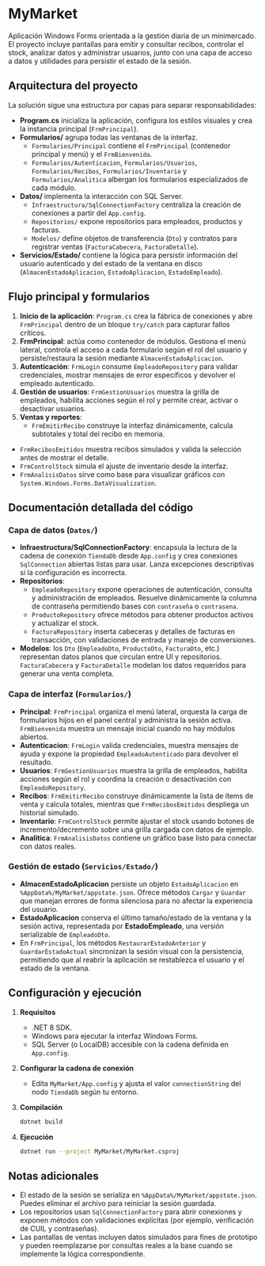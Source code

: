 # MyMarket

Aplicación Windows Forms orientada a la gestión diaria de un minimercado. El proyecto incluye pantallas para emitir y consultar recibos, controlar el stock, analizar datos y administrar usuarios, junto con una capa de acceso a datos y utilidades para persistir el estado de la sesión.

## Arquitectura del proyecto

La solución sigue una estructura por capas para separar responsabilidades:

- **Program.cs** inicializa la aplicación, configura los estilos visuales y crea la instancia principal (`FrmPrincipal`).
- **Formularios/** agrupa todas las ventanas de la interfaz.
  - `Formularios/Principal` contiene el `FrmPrincipal` (contenedor principal y menú) y el `FrmBienvenida`.
  - `Formularios/Autenticacion`, `Formularios/Usuarios`, `Formularios/Recibos`, `Formularios/Inventario` y `Formularios/Analitica` albergan los formularios especializados de cada módulo.
- **Datos/** implementa la interacción con SQL Server.
  - `Infraestructura/SqlConnectionFactory` centraliza la creación de conexiones a partir del `App.config`.
  - `Repositorios/` expone repositorios para empleados, productos y facturas.
  - `Modelos/` define objetos de transferencia (`Dto`) y contratos para registrar ventas (`FacturaCabecera`, `FacturaDetalle`).
- **Servicios/Estado/** contiene la lógica para persistir información del usuario autenticado y del estado de la ventana en disco (`AlmacenEstadoAplicacion`, `EstadoAplicacion`, `EstadoEmpleado`).

## Flujo principal y formularios

1. **Inicio de la aplicación**: `Program.cs` crea la fábrica de conexiones y abre `FrmPrincipal` dentro de un bloque `try/catch` para capturar fallos críticos.
2. **FrmPrincipal**: actúa como contenedor de módulos. Gestiona el menú lateral, controla el acceso a cada formulario según el rol del usuario y persiste/restaura la sesión mediante `AlmacenEstadoAplicacion`.
3. **Autenticación**: `FrmLogin` consume `EmpleadoRepository` para validar credenciales, mostrar mensajes de error específicos y devolver el empleado autenticado.
4. **Gestión de usuarios**: `FrmGestionUsuarios` muestra la grilla de empleados, habilita acciones según el rol y permite crear, activar o desactivar usuarios.
5. **Ventas y reportes**:
   - `FrmEmitirRecibo` construye la interfaz dinámicamente, calcula subtotales y total del recibo en memoria.
 - `FrmRecibosEmitidos` muestra recibos simulados y valida la selección antes de mostrar el detalle.
  - `FrmControlStock` simula el ajuste de inventario desde la interfaz.
  - `FrmAnalisisDatos` sirve como base para visualizar gráficos con `System.Windows.Forms.DataVisualization`.

## Documentación detallada del código

### Capa de datos (`Datos/`)

- **Infraestructura/SqlConnectionFactory**: encapsula la lectura de la cadena de conexión `TiendaDb` desde `App.config` y crea conexiones `SqlConnection` abiertas listas para usar. Lanza excepciones descriptivas si la configuración es incorrecta.
- **Repositorios**:
  - `EmpleadoRepository` expone operaciones de autenticación, consulta y administración de empleados. Resuelve dinámicamente la columna de contraseña permitiendo bases con `contraseña` o `contrasena`.
  - `ProductoRepository` ofrece métodos para obtener productos activos y actualizar el stock.
  - `FacturaRepository` inserta cabeceras y detalles de facturas en transacción, con validaciones de entrada y manejo de conversiones.
- **Modelos**: los `Dto` (`EmpleadoDto`, `ProductoDto`, `FacturaDto`, etc.) representan datos planos que circulan entre UI y repositorios. `FacturaCabecera` y `FacturaDetalle` modelan los datos requeridos para generar una venta completa.

### Capa de interfaz (`Formularios/`)

- **Principal**: `FrmPrincipal` organiza el menú lateral, orquesta la carga de formularios hijos en el panel central y administra la sesión activa. `FrmBienvenida` muestra un mensaje inicial cuando no hay módulos abiertos.
- **Autenticacion**: `FrmLogin` valida credenciales, muestra mensajes de ayuda y expone la propiedad `EmpleadoAutenticado` para devolver el resultado.
- **Usuarios**: `FrmGestionUsuarios` muestra la grilla de empleados, habilita acciones según el rol y coordina la creación o desactivación con `EmpleadoRepository`.
- **Recibos**: `FrmEmitirRecibo` construye dinámicamente la lista de ítems de venta y calcula totales, mientras que `FrmRecibosEmitidos` despliega un historial simulado.
- **Inventario**: `FrmControlStock` permite ajustar el stock usando botones de incremento/decremento sobre una grilla cargada con datos de ejemplo.
- **Analitica**: `FrmAnalisisDatos` contiene un gráfico base listo para conectar con datos reales.

### Gestión de estado (`Servicios/Estado/`)

- **AlmacenEstadoAplicacion** persiste un objeto `EstadoAplicacion` en `%AppData%/MyMarket/appstate.json`. Ofrece métodos `Cargar` y `Guardar` que manejan errores de forma silenciosa para no afectar la experiencia del usuario.
- **EstadoAplicacion** conserva el último tamaño/estado de la ventana y la sesión activa, representada por **EstadoEmpleado**, una versión serializable de `EmpleadoDto`.
- En `FrmPrincipal`, los métodos `RestaurarEstadoAnterior` y `GuardarEstadoActual` sincronizan la sesión visual con la persistencia, permitiendo que al reabrir la aplicación se restablezca el usuario y el estado de la ventana.

## Configuración y ejecución

1. **Requisitos**
   - .NET 8 SDK.
   - Windows para ejecutar la interfaz Windows Forms.
   - SQL Server (o LocalDB) accesible con la cadena definida en `App.config`.

2. **Configurar la cadena de conexión**
   - Edita `MyMarket/App.config` y ajusta el valor `connectionString` del nodo `TiendaDb` según tu entorno.

3. **Compilación**
   ```bash
   dotnet build
   ```

4. **Ejecución**
   ```bash
   dotnet run --project MyMarket/MyMarket.csproj
   ```

## Notas adicionales

- El estado de la sesión se serializa en `%AppData%/MyMarket/appstate.json`. Puedes eliminar el archivo para reiniciar la sesión guardada.
- Los repositorios usan `SqlConnectionFactory` para abrir conexiones y exponen métodos con validaciones explícitas (por ejemplo, verificación de CUIL y contraseñas).
- Las pantallas de ventas incluyen datos simulados para fines de prototipo y pueden reemplazarse por consultas reales a la base cuando se implemente la lógica correspondiente.
